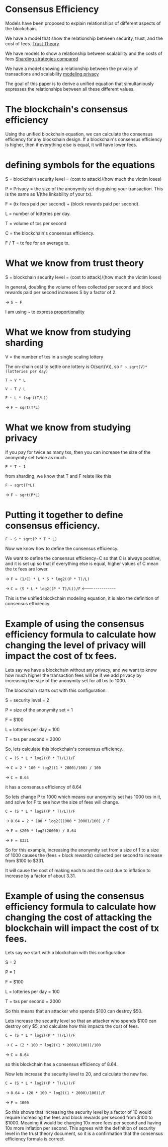 Consensus Efficiency
========

Models have been proposed to explain relationships of different aspects of the blockchain.

We have a model that show the relationship between security, trust, and the cost of fees. [Trust Theory](https://github.com/zack-bitcoin/amoveo/blob/master/docs/basics/trust_theory.md)

We have models to show a relationship between scalability and the costs of fees [Sharding strategies compared](https://github.com/zack-bitcoin/amoveo/blob/master/docs/other_blockchains/sharding.md)

We have a model showing a relationship between the privacy of transactions and scalability [modeling privacy](https://github.com/zack-bitcoin/amoveo/blob/master/docs/design/privacy.md)

The goal of this paper is to derive a unified equation that simultaniously expresses the relationships between all these different values.

The blockchain's consensus efficiency
========

Using the unified blockchain equation, we can calculate the consensus efficiency for any blockchain design.
If a blockchain's consensus efficiency is higher, then if everything else is equal, it will have lower fees.

defining symbols for the equations
========

S = blockchain security level = (cost to attack)/(how much the victim loses)

P = Privacy = the size of the anonymity set disguising your transaction. This is the same as 1/(the linkability of your tx).

F = (tx fees paid per second) + (block rewards paid per second).

L = number of lotteries per day.

T = volume of txs per second

C = the blockchain's consensus efficiency.

F / T = tx fee for an average tx.

What we know from trust theory
===========

S = blockchain security level = (cost to attack)/(how much the victim loses)

In general, doubling the volume of fees collected per second and block rewards paid per second increases S by a factor of 2.

-> `S ~ F`

I am using `~` to express [proportionality](https://en.wikipedia.org/wiki/Proportionality_(mathematics))

What we know from studying sharding
==========

V = the number of txs in a single scaling lottery

The on-chain cost to settle one lottery is O(sqrt(V)), so `F ~ sqrt(V)*(lotteries per day)`

`T ~ V * L`

`V ~ T / L`

`F ~ L * (sqrt(T/L))`

-> `F ~ sqrt(T*L)`


What we know from studying privacy
=========

If you pay for twice as many txs, then you can increase the size of the anonymity set twice as much.

`P * T ~ 1`

from sharding, we know that T and F relate like this

`F ~ sqrt(T*L)`

-> `F ~ sqrt(P*L)`

Putting it together to define consensus efficiency.
=========

`F ~ S * sqrt(P * T * L)`

Now we know how to define the consensus efficiency.

We want to define the consensus efficiency=C so that C is always positive, and it is set up so that if everything else is equal, higher values of C mean the tx fees are lower.

-> `F = (1/C) * L * S * log2((P * T)/L)`

-> `C = (S * L * log2((P * T)/L))/F` <--------------

This is the unified blockchain modeling equation, it is also the definition of consensus efficiency.

Example of using the consensus efficiency formula to calculate how changing the level of privacy will impact the cost of tx fees.
==============

Lets say we have a blockchain without any privacy, and we want to know how much higher the transaction fees will be if we add privacy by increasing the size of the anonymity set for all txs to 1000.

The blockchain starts out with this configuration:

S = security level = 2

P = size of the anonymity set = 1

F = $100

L = lotteries per day = 100

T = txs per second = 2000

So, lets calculate this blockchain's consensus efficiency.

`C = (S * L * log2((P * T)/L))/F`

-> `C = 2 * 100 * log2((1 * 2000)/100) / 100`

-> `C = 8.64`

it has a consensus efficiency of 8.64

So lets change P to 1000 which means our anonymity set has 1000 txs in it, and solve for F to see how the size of fees will change.

`C = (S * L * log2((P * T)/L))/F`

-> `8.64 = 2 * 100 * log2((1000 * 2000)/100) / F`

-> `F = $200 * log2(20000) / 8.64`

-> `F = $331`

So for this example, increasing the anonymity set from a size of 1 to a size of 1000 causes the (fees + block rewards) collected per second to increase from $100 to $331.

It will cause the cost of making each tx and the cost due to inflation to increase by a factor of about 3.31.

Example of using the consensus efficiency formula to calculate how changing the cost of attacking the blockchain will impact the cost of tx fees.
==========

Lets say we start with a blockchain with this configuration:

S = 2

P = 1

F = $100

L = lotteries per day = 100

T = txs per second = 2000

So this means that an attacker who spends $100 can destroy $50.

Lets increase the security level so that an attacker who spends $100 can destroy only $5, and calculate how this impacts the cost of fees.

`C = (S * L * log2((P * T)/L))/F`

-> `C = (2 * 100 * log2((1 * 2000)/100))/100`

-> `C = 8.64`

so this blockchain has a consensus efficiency of 8.64.

Now lets increase the security level to 20, and calculate the new fee.

`C = (S * L * log2((P * T)/L))/F`

-> `8.64 = (20 * 100 * log2((1 * 2000)/100))/F`

-> `F = 1000`

So this shows that increasing the security level by a factor of 10 would require increasing the fees and block rewards per second from $100 to $1000. 
Meaning it would be charging 10x more fees per second and having 10x more inflation per second.
This agrees with the definition of security level in the trust theory document, so it is a confirmation that the consensus efficiency formula is correct.

